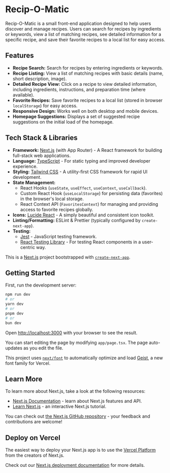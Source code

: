 # Recip-O-Matic

Recip-O-Matic is a small front-end application designed to help users discover and manage recipes. Users can search for recipes by ingredients or keywords, view a list of matching recipes, see detailed information for a specific recipe, and save their favorite recipes to a local list for easy access.

## Features

- **Recipe Search:** Search for recipes by entering ingredients or keywords.
- **Recipe Listing:** View a list of matching recipes with basic details (name, short description, image).
- **Detailed Recipe View:** Click on a recipe to view detailed information, including ingredients, instructions, and preparation time (where available).
- **Favorite Recipes:** Save favorite recipes to a local list (stored in browser `localStorage`) for easy access.
- **Responsive Design:** Works well on both desktop and mobile devices.
- **Homepage Suggestions:** Displays a set of suggested recipe suggestions on the initial load of the homepage.

## Tech Stack & Libraries

- **Framework:** [Next.js](https://nextjs.org/) (with App Router) - A React framework for building full-stack web applications.
- **Language:** [TypeScript](https://www.typescriptlang.org/) - For static typing and improved developer experience.
- **Styling:** [Tailwind CSS](https://tailwindcss.com/) - A utility-first CSS framework for rapid UI development.
- **State Management:**
  - React Hooks (`useState`, `useEffect`, `useContext`, `useCallback`).
  - Custom React Hook (`useLocalStorage`) for persisting data (favorites) in the browser's local storage.
  - React Context API (`FavoritesContext`) for managing and providing access to favorite recipes globally.
- **Icons:** [Lucide React](https://lucide.dev/) - A simply beautiful and consistent icon toolkit.
- **Linting/Formatting:** ESLint & Prettier (typically configured by `create-next-app`).
- **Testing:**
  - [Jest](https://jestjs.io/) - JavaScript testing framework.
  - [React Testing Library](https://testing-library.com/docs/react-testing-library/intro/) - For testing React components in a user-centric way.

This is a [Next.js](https://nextjs.org) project bootstrapped with [`create-next-app`](https://nextjs.org/docs/app/api-reference/cli/create-next-app).

## Getting Started

First, run the development server:

```bash
npm run dev
# or
yarn dev
# or
pnpm dev
# or
bun dev
```

Open [http://localhost:3000](http://localhost:3000) with your browser to see the result.

You can start editing the page by modifying `app/page.tsx`. The page auto-updates as you edit the file.

This project uses [`next/font`](https://nextjs.org/docs/app/building-your-application/optimizing/fonts) to automatically optimize and load [Geist](https://vercel.com/font), a new font family for Vercel.

## Learn More

To learn more about Next.js, take a look at the following resources:

- [Next.js Documentation](https://nextjs.org/docs) - learn about Next.js features and API.
- [Learn Next.js](https://nextjs.org/learn) - an interactive Next.js tutorial.

You can check out [the Next.js GitHub repository](https://github.com/vercel/next.js) - your feedback and contributions are welcome!

## Deploy on Vercel

The easiest way to deploy your Next.js app is to use the [Vercel Platform](https://vercel.com/new?utm_medium=default-template&filter=next.js&utm_source=create-next-app&utm_campaign=create-next-app-readme) from the creators of Next.js.

Check out our [Next.js deployment documentation](https://nextjs.org/docs/app/building-your-application/deploying) for more details.

